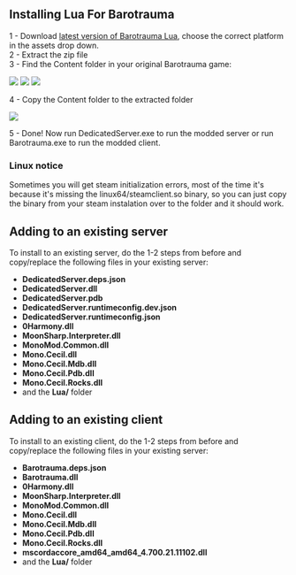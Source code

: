 ## Installing Lua For Barotrauma
1 - Download [latest version of Barotrauma Lua](https://github.com/evilfactory/Barotrauma-lua-attempt/releases/tag/latest), choose the correct platform in the assets drop down.<br>
2 - Extract the zip file<br>
3 - Find the Content folder in your original Barotrauma game: <br>

 ![](https://cdn.discordapp.com/attachments/799752463619325968/833120013149929492/unknown.png)
 ![](https://cdn.discordapp.com/attachments/799752463619325968/833120379378991104/unknown.png)
 ![](https://cdn.discordapp.com/attachments/799752463619325968/833120841277374464/unknown.png)

4 - Copy the Content folder to the extracted folder <br>

![](https://cdn.discordapp.com/attachments/799752463619325968/833133217300742154/unknown.png)

5 - Done! Now run DedicatedServer.exe to run the modded server or run Barotrauma.exe to run the modded client.<br>

### Linux notice
Sometimes you will get steam initialization errors, most of the time it's because it's missing the linux64/steamclient.so binary, so you can just copy the binary from your steam instalation over to the folder and it should work.

## Adding to an existing server

To install to an existing server, do the 1-2 steps from before and copy/replace the following files in your existing server: 

- **DedicatedServer.deps.json** 
- **DedicatedServer.dll** 
- **DedicatedServer.pdb** 
- **DedicatedServer.runtimeconfig.dev.json** 
- **DedicatedServer.runtimeconfig.json** 
- **0Harmony.dll** 
- **MoonSharp.Interpreter.dll** 
- **MonoMod.Common.dll**
- **Mono.Cecil.dll**
- **Mono.Cecil.Mdb.dll**
- **Mono.Cecil.Pdb.dll**
- **Mono.Cecil.Rocks.dll**
- and the **Lua/** folder

## Adding to an existing client

To install to an existing client, do the 1-2 steps from before and copy/replace the following files in your existing server: 

- **Barotrauma.deps.json** 
- **Barotrauma.dll** 
- **0Harmony.dll** 
- **MoonSharp.Interpreter.dll** 
- **MonoMod.Common.dll**
- **Mono.Cecil.dll**
- **Mono.Cecil.Mdb.dll**
- **Mono.Cecil.Pdb.dll**
- **Mono.Cecil.Rocks.dll**
- **mscordaccore_amd64_amd64_4.700.21.11102.dll**
- and the **Lua/** folder